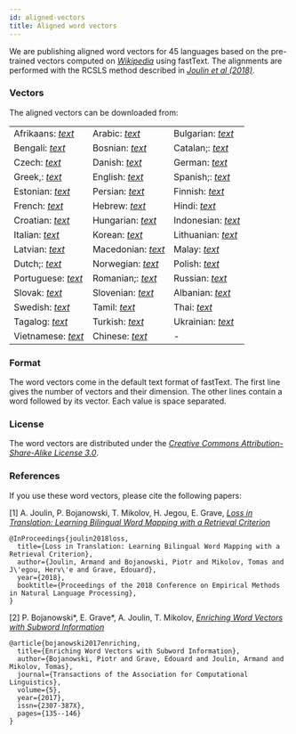 ```yaml
---
id: aligned-vectors
title: Aligned word vectors
---
```


We are publishing aligned word vectors for 45 languages based on the pre-trained vectors computed on [*Wikipedia*](https://www.wikipedia.org) using fastText.
The alignments are performed with the RCSLS method described in [*Joulin et al (2018)*](https://arxiv.org/abs/1804.07745).

### Vectors

The aligned vectors can be downloaded from:

||||
|-|-|-|
| Afrikaans: [*text*](https://s3-us-west-1.amazonaws.com/fasttext-vectors/wiki.af.align.vec) | Arabic: [*text*](https://s3-us-west-1.amazonaws.com/fasttext-vectors/wiki.ar.align.vec) | Bulgarian: [*text*](https://s3-us-west-1.amazonaws.com/fasttext-vectors/wiki.bg.align.vec) |
| Bengali: [*text*](https://s3-us-west-1.amazonaws.com/fasttext-vectors/wiki.bn.align.vec) | Bosnian: [*text*](https://s3-us-west-1.amazonaws.com/fasttext-vectors/wiki.bs.align.vec) | Catalan;: [*text*](https://s3-us-west-1.amazonaws.com/fasttext-vectors/wiki.ca.align.vec) |
| Czech: [*text*](https://s3-us-west-1.amazonaws.com/fasttext-vectors/wiki.cs.align.vec) | Danish: [*text*](https://s3-us-west-1.amazonaws.com/fasttext-vectors/wiki.da.align.vec) | German: [*text*](https://s3-us-west-1.amazonaws.com/fasttext-vectors/wiki.de.align.vec) |
| Greek,: [*text*](https://s3-us-west-1.amazonaws.com/fasttext-vectors/wiki.el.align.vec) | English: [*text*](https://s3-us-west-1.amazonaws.com/fasttext-vectors/wiki.en.align.vec) | Spanish;: [*text*](https://s3-us-west-1.amazonaws.com/fasttext-vectors/wiki.es.align.vec) |
| Estonian: [*text*](https://s3-us-west-1.amazonaws.com/fasttext-vectors/wiki.et.align.vec) | Persian: [*text*](https://s3-us-west-1.amazonaws.com/fasttext-vectors/wiki.fa.align.vec) | Finnish: [*text*](https://s3-us-west-1.amazonaws.com/fasttext-vectors/wiki.fi.align.vec) |
| French: [*text*](https://s3-us-west-1.amazonaws.com/fasttext-vectors/wiki.fr.align.vec) | Hebrew: [*text*](https://s3-us-west-1.amazonaws.com/fasttext-vectors/wiki.he.align.vec) | Hindi: [*text*](https://s3-us-west-1.amazonaws.com/fasttext-vectors/wiki.hi.align.vec) |
| Croatian: [*text*](https://s3-us-west-1.amazonaws.com/fasttext-vectors/wiki.hr.align.vec) | Hungarian: [*text*](https://s3-us-west-1.amazonaws.com/fasttext-vectors/wiki.hu.align.vec) | Indonesian: [*text*](https://s3-us-west-1.amazonaws.com/fasttext-vectors/wiki.id.align.vec) |
| Italian: [*text*](https://s3-us-west-1.amazonaws.com/fasttext-vectors/wiki.it.align.vec) | Korean: [*text*](https://s3-us-west-1.amazonaws.com/fasttext-vectors/wiki.ko.align.vec) | Lithuanian: [*text*](https://s3-us-west-1.amazonaws.com/fasttext-vectors/wiki.lt.align.vec) |
| Latvian: [*text*](https://s3-us-west-1.amazonaws.com/fasttext-vectors/wiki.lv.align.vec) | Macedonian: [*text*](https://s3-us-west-1.amazonaws.com/fasttext-vectors/wiki.mk.align.vec) | Malay: [*text*](https://s3-us-west-1.amazonaws.com/fasttext-vectors/wiki.ms.align.vec) |
| Dutch;: [*text*](https://s3-us-west-1.amazonaws.com/fasttext-vectors/wiki.nl.align.vec) | Norwegian: [*text*](https://s3-us-west-1.amazonaws.com/fasttext-vectors/wiki.no.align.vec) | Polish: [*text*](https://s3-us-west-1.amazonaws.com/fasttext-vectors/wiki.pl.align.vec) |
| Portuguese: [*text*](https://s3-us-west-1.amazonaws.com/fasttext-vectors/wiki.pt.align.vec) | Romanian;: [*text*](https://s3-us-west-1.amazonaws.com/fasttext-vectors/wiki.ro.align.vec) | Russian: [*text*](https://s3-us-west-1.amazonaws.com/fasttext-vectors/wiki.ru.align.vec) |
| Slovak: [*text*](https://s3-us-west-1.amazonaws.com/fasttext-vectors/wiki.sk.align.vec) | Slovenian: [*text*](https://s3-us-west-1.amazonaws.com/fasttext-vectors/wiki.sl.align.vec) | Albanian: [*text*](https://s3-us-west-1.amazonaws.com/fasttext-vectors/wiki.sq.align.vec) |
| Swedish: [*text*](https://s3-us-west-1.amazonaws.com/fasttext-vectors/wiki.sv.align.vec) | Tamil: [*text*](https://s3-us-west-1.amazonaws.com/fasttext-vectors/wiki.ta.align.vec) | Thai: [*text*](https://s3-us-west-1.amazonaws.com/fasttext-vectors/wiki.th.align.vec) |
| Tagalog: [*text*](https://s3-us-west-1.amazonaws.com/fasttext-vectors/wiki.tl.align.vec) | Turkish: [*text*](https://s3-us-west-1.amazonaws.com/fasttext-vectors/wiki.tr.align.vec) | Ukrainian: [*text*](https://s3-us-west-1.amazonaws.com/fasttext-vectors/wiki.uk.align.vec) |
| Vietnamese: [*text*](https://s3-us-west-1.amazonaws.com/fasttext-vectors/wiki.vi.align.vec) | Chinese: [*text*](https://s3-us-west-1.amazonaws.com/fasttext-vectors/wiki.zh.align.vec) | - |

### Format

The word vectors come in the default text format of fastText.
The first line gives the number of vectors and their dimension.
The other lines contain a word followed by its vector. Each value is space separated.

### License

The word vectors are distributed under the [*Creative Commons Attribution-Share-Alike License 3.0*](https://creativecommons.org/licenses/by-sa/3.0/).

### References

If you use these word vectors, please cite the following papers:

[1] A. Joulin, P. Bojanowski, T. Mikolov, H. Jegou, E. Grave, [*Loss in Translation: Learning Bilingual Word Mapping with a Retrieval Criterion*](https://arxiv.org/abs/1804.07745)

```markup
@InProceedings{joulin2018loss,
  title={Loss in Translation: Learning Bilingual Word Mapping with a Retrieval Criterion},
  author={Joulin, Armand and Bojanowski, Piotr and Mikolov, Tomas and J\'egou, Herv\'e and Grave, Edouard},
  year={2018},
  booktitle={Proceedings of the 2018 Conference on Empirical Methods in Natural Language Processing},
}
```

[2] P. Bojanowski\*, E. Grave\*, A. Joulin, T. Mikolov, [*Enriching Word Vectors with Subword Information*](https://arxiv.org/abs/1607.04606)

```markup
@article{bojanowski2017enriching,
  title={Enriching Word Vectors with Subword Information},
  author={Bojanowski, Piotr and Grave, Edouard and Joulin, Armand and Mikolov, Tomas},
  journal={Transactions of the Association for Computational Linguistics},
  volume={5},
  year={2017},
  issn={2307-387X},
  pages={135--146}
}
```
